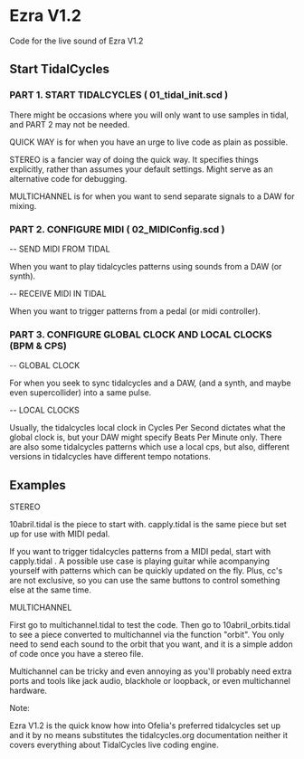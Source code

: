 # Ezra V1.2
Code for the live sound of Ezra V1.2

## Start TidalCycles

### PART 1. START TIDALCYCLES ( 01_tidal_init.scd )

There might be occasions where you will only want to use samples in tidal, and PART 2 may not be needed.

QUICK WAY is for when you have an urge to live code as plain as possible. 

STEREO is a fancier way of doing the quick way. It specifies things explicitly, rather than assumes your default settings. Might serve as an alternative code for debugging. 

MULTICHANNEL is for when you want to send separate signals to a DAW for mixing. 

### PART 2. CONFIGURE MIDI ( 02_MIDIConfig.scd )

-- SEND MIDI FROM TIDAL

When you want to play tidalcycles patterns using sounds from a DAW (or synth).

-- RECEIVE MIDI IN TIDAL

When you want to trigger patterns from a pedal (or midi controller).

### PART 3. CONFIGURE GLOBAL CLOCK AND LOCAL CLOCKS (BPM & CPS)

-- GLOBAL CLOCK 

For when you seek to sync tidalcycles and a DAW, (and a synth, and maybe even supercollider) into a same pulse. 

-- LOCAL CLOCKS

Usually, the tidalcycles local clock in Cycles Per Second dictates what the global clock is, but your DAW might specify Beats Per Minute only. There are also some tidalcycles patterns which use a local cps, but also, different versions in tidalcycles have different tempo notations. 

## Examples 

STEREO

10abril.tidal is the piece to start with. 
capply.tidal is the same piece but set up for use with MIDI pedal. 

If you want to trigger tidalcycles patterns from a MIDI pedal, start with capply.tidal . A possible use case is playing guitar while acompanying yourself with patterns which can be quickly updated on the fly. Plus, cc's are not exclusive, so you can use the same buttons to control something else at the same time.      

MULTICHANNEL

First go to multichannel.tidal to test the code. Then go to 10abril_orbits.tidal to see a piece converted to multichannel via the function "orbit". You only need to send each sound to the orbit that you want, and it is a simple addon of code once you have a stereo file. 

Multichannel can be tricky and even annoying as you'll probably need extra ports and tools like jack audio, blackhole or loopback, or even multichannel hardware. 

Note: 

Ezra V1.2 is the quick know how into Ofelia's preferred tidalcycles set up and it by no means substitutes the tidalcycles.org documentation neither it covers everything about TidalCycles live coding engine.  



